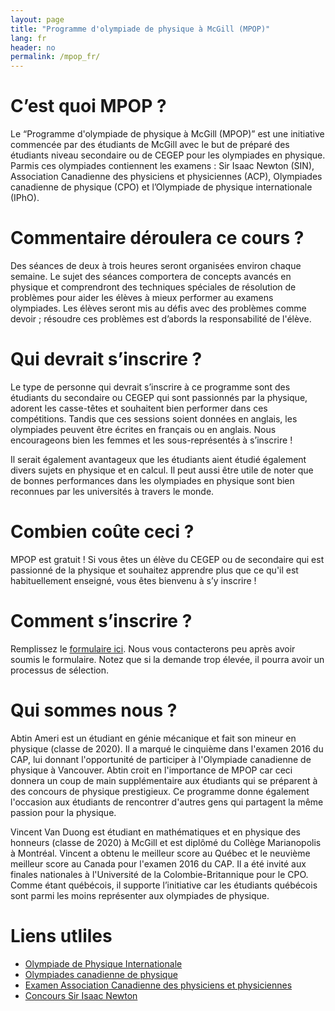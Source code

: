 ```yaml
---
layout: page
title: "Programme d'olympiade de physique à McGill (MPOP)"
lang: fr
header: no
permalink: /mpop_fr/
---
```


# C’est quoi MPOP ?
Le “Programme d'olympiade de physique à McGill (MPOP)” est une initiative commencée par des étudiants de McGill avec le but de préparé des étudiants niveau secondaire ou de CEGEP pour les olympiades en physique.  Parmis ces olympiades contiennent les examens : Sir Isaac Newton (SIN), Association Canadienne des physiciens et physiciennes (ACP), Olympiades canadienne de physique (CPO) et l’Olympiade de physique internationale (IPhO).
# Commentaire déroulera ce cours ?
Des séances de deux à trois heures seront organisées environ chaque semaine. Le sujet des séances comportera de concepts avancés en physique et comprendront des techniques spéciales de résolution de problèmes pour aider les élèves à mieux performer au examens olympiades. Les élèves seront mis au défis avec des problèmes comme devoir ; résoudre ces problèmes est d’abords la responsabilité de l'élève.
# Qui devrait s’inscrire ?
Le type de personne qui devrait s’inscrire à ce programme sont des étudiants du secondaire ou CEGEP qui sont passionnés par la physique, adorent les casse-têtes et souhaitent bien performer dans ces compétitions. Tandis que ces sessions soient données en anglais, les olympiades peuvent être écrites en français ou en anglais. Nous encourageons bien les femmes et les sous-représentés à s’inscrire !

Il serait également avantageux que les étudiants aient étudié également divers sujets en physique et en calcul. Il peut aussi être utile de noter que de bonnes performances dans les olympiades en physique sont bien reconnues par les universités à travers le monde.
# Combien coûte ceci ?
MPOP est gratuit ! Si vous êtes un élève du CEGEP ou de secondaire qui est passionné de la physique et souhaitez apprendre plus que ce qu'il est habituellement enseigné, vous êtes bienvenu à s’y inscrire !
# Comment s’inscrire ?
Remplissez le [formulaire ici](https://goo.gl/forms/ESjLoWbYVNMlABM12). Nous vous contacterons peu après avoir soumis le formulaire.  Notez que si la demande trop élevée, il pourra avoir un processus de sélection.

# Qui sommes nous ?
Abtin Ameri est un étudiant en génie mécanique et fait son mineur en physique (classe de 2020). Il a marqué le cinquième dans l'examen 2016 du CAP, lui donnant l'opportunité de participer à l'Olympiade canadienne de physique à Vancouver. Abtin croit en l'importance de MPOP car ceci donnera un coup de main supplémentaire aux étudiants qui se préparent à des concours de physique prestigieux. Ce programme donne également l'occasion aux étudiants de rencontrer d'autres gens qui partagent la même passion pour la physique.

Vincent Van Duong est étudiant en mathématiques et en physique des honneurs (classe de 2020) à McGill et est diplômé du Collège Marianopolis à Montréal. Vincent a obtenu le meilleur score au Québec et le neuvième meilleur score au Canada pour l'examen 2016 du CAP. Il a été invité aux finales nationales à l'Université de la Colombie-Britannique pour le CPO.  Comme étant québécois, il supporte l’initiative car les étudiants québécois sont parmi les moins représenter aux olympiades de physique.
# Liens utliles
- [Olympiade de Physique Internationale](http://ipho.org/)
- [Olympiades canadienne de physique](http://cpo.phas.ubc.ca/)
- [Examen Association Canadienne des physiciens et physiciennes](http://outreach.phas.ubc.ca/exams-and-competitions/cap-high-school-prize-exam/)
- [Concours Sir Isaac Newton](https://uwaterloo.ca/sir-isaac-newton-exam/)
